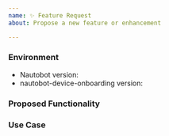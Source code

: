 ```yaml
---
name: ✨ Feature Request
about: Propose a new feature or enhancement

---
```


### Environment
* Nautobot version:  <!-- Example: 2.0.3 -->
* nautobot-device-onboarding version:  <!-- Example: 1.0.0 -->

<!--
    Describe in detail the new functionality you are proposing.
-->
### Proposed Functionality

<!--
    Convey an example use case for your proposed feature. Write from the
    perspective of a user who would benefit from the proposed
    functionality and describe how.
--->
### Use Case

